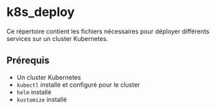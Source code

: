 # k8s_deploy

Ce répertoire contient les fichiers nécessaires pour déployer différents services sur un cluster Kubernetes.

## Prérequis

- Un cluster Kubernetes
- `kubectl` installé et configuré pour le cluster
- `helm` installé
- `kustomize` installé